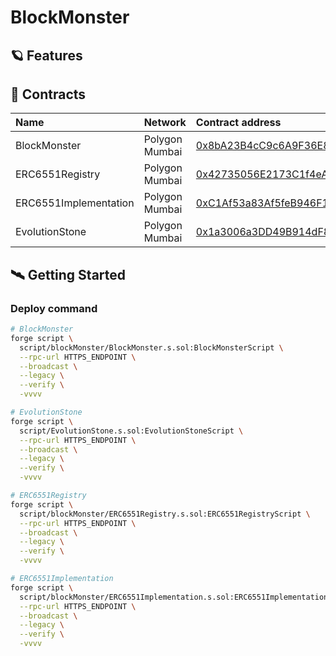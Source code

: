 # BlockMonster

## 🪐 Features

## 👾 Contracts

|Name|Network|Contract address|
|:---|:---|:---|
|BlockMonster|Polygon Mumbai|[0x8bA23B4cC9c6A9F36E8692832dE72839b44AFFf1](https://mumbai.polygonscan.com/address/0x8bA23B4cC9c6A9F36E8692832dE72839b44AFFf1#code)|
|ERC6551Registry|Polygon Mumbai|[0x42735056E2173C1f4eA24d8753169724FC1685Ab](https://mumbai.polygonscan.com/address/0x42735056E2173C1f4eA24d8753169724FC1685Ab#code)|
|ERC6551Implementation|Polygon Mumbai|[0xC1Af53a83Af5feB946F1C7ca4a90d2C16D0D9c8c](https://mumbai.polygonscan.com/address/0xC1Af53a83Af5feB946F1C7ca4a90d2C16D0D9c8c#code)|
|EvolutionStone|Polygon Mumbai|[0x1a3006a3DD49B914dF8668EE061e3Ee88A643d6D](https://mumbai.polygonscan.com/address/0x1a3006a3DD49B914dF8668EE061e3Ee88A643d6D#code)|

## 🛰️ Getting Started

### Deploy command

```bash
# BlockMonster
forge script \
  script/blockMonster/BlockMonster.s.sol:BlockMonsterScript \
  --rpc-url HTTPS_ENDPOINT \
  --broadcast \
  --legacy \
  --verify \
  -vvvv

# EvolutionStone
forge script \
  script/EvolutionStone.s.sol:EvolutionStoneScript \
  --rpc-url HTTPS_ENDPOINT \
  --broadcast \
  --legacy \
  --verify \
  -vvvv

# ERC6551Registry
forge script \
  script/blockMonster/ERC6551Registry.s.sol:ERC6551RegistryScript \
  --rpc-url HTTPS_ENDPOINT \
  --broadcast \
  --legacy \
  --verify \
  -vvvv

# ERC6551Implementation
forge script \
  script/blockMonster/ERC6551Implementation.s.sol:ERC6551ImplementationScript \
  --rpc-url HTTPS_ENDPOINT \
  --broadcast \
  --legacy \
  --verify \
  -vvvv
```
